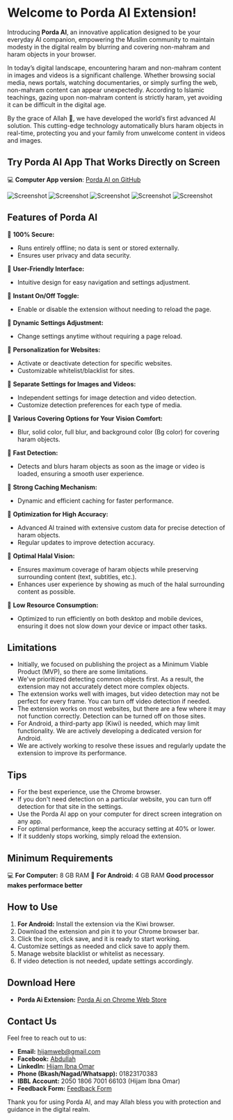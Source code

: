 # Welcome to Porda AI Extension!

Introducing **Porda AI**, an innovative application designed to be your everyday AI companion, empowering the Muslim community to maintain modesty in the digital realm by blurring and covering non-mahram and haram objects in your browser.

In today’s digital landscape, encountering haram and non-mahram content in images and videos is a significant challenge. Whether browsing social media, news portals, watching documentaries, or simply surfing the web, non-mahram content can appear unexpectedly. According to Islamic teachings, gazing upon non-mahram content is strictly haram, yet avoiding it can be difficult in the digital age.

By the grace of Allah 💚, we have developed the world’s first advanced AI solution. This cutting-edge technology automatically blurs haram objects in real-time, protecting you and your family from unwelcome content in videos and images.


## Try Porda AI App That Works Directly on Screen

💻 **Computer App version**: [Porda AI on GitHub](https://github.com/hijam-git/Porda-AI)

![Screenshot](github_static/readme_images/1.png)
![Screenshot](github_static/readme_images/2.png)
![Screenshot](github_static/readme_images/3.png)
![Screenshot](github_static/readme_images/4.png)
![Screenshot](github_static/readme_images/5.png)

## Features of Porda AI

💠 **100% Secure:**
- Runs entirely offline; no data is sent or stored externally.
- Ensures user privacy and data security.

💠 **User-Friendly Interface:**
- Intuitive design for easy navigation and settings adjustment.

💠 **Instant On/Off Toggle:**
- Enable or disable the extension without needing to reload the page.

💠 **Dynamic Settings Adjustment:**
- Change settings anytime without requiring a page reload.

💠 **Personalization for Websites:**
- Activate or deactivate detection for specific websites.
- Customizable whitelist/blacklist for sites.

💠 **Separate Settings for Images and Videos:**
- Independent settings for image detection and video detection.
- Customize detection preferences for each type of media.

💠 **Various Covering Options for Your Vision Comfort:**
- Blur, solid color, full blur, and background color (Bg color) for covering haram objects.

💠 **Fast Detection:**
- Detects and blurs haram objects as soon as the image or video is loaded, ensuring a smooth user experience.

💠 **Strong Caching Mechanism:**
- Dynamic and efficient caching for faster performance.

💠 **Optimization for High Accuracy:**
- Advanced AI trained with extensive custom data for precise detection of haram objects.
- Regular updates to improve detection accuracy.

💠 **Optimal Halal Vision:**
- Ensures maximum coverage of haram objects while preserving surrounding content (text, subtitles, etc.).
- Enhances user experience by showing as much of the halal surrounding content as possible.

💠 **Low Resource Consumption:**
- Optimized to run efficiently on both desktop and mobile devices, ensuring it does not slow down your device or impact other tasks.

## Limitations

- Initially, we focused on publishing the project as a Minimum Viable Product (MVP), so there are some limitations.
- We've prioritized detecting common objects first. As a result, the extension may not accurately detect more complex objects.
- The extension works well with images, but video detection may not be perfect for every frame. You can turn off video detection if needed.
- The extension works on most websites, but there are a few where it may not function correctly. Detection can be turned off on those sites.
- For Android, a third-party app (Kiwi) is needed, which may limit functionality. We are actively developing a dedicated version for Android.
- We are actively working to resolve these issues and regularly update the extension to improve its performance.

## Tips

- For the best experience, use the Chrome browser.
- If you don't need detection on a particular website, you can turn off detection for that site in the settings.
- Use the Porda AI app on your computer for direct screen integration on any app.
- For optimal performance, keep the accuracy setting at 40% or lower.
- If it suddenly stops working, simply reload the extension.

## Minimum Requirements

💻 **For Computer:** 8 GB RAM 
📱 **For Android:** 4 GB RAM
**Good processor makes performace better**


## How to Use

1. **For Android:** Install the extension via the Kiwi browser.
2. Download the extension and pin it to your Chrome browser bar.
3. Click the icon, click save, and it is ready to start working.
4. Customize settings as needed and click save to apply them.
5. Manage website blacklist or whitelist as necessary.
6. If video detection is not needed, update settings accordingly.

## Download Here
- **Porda Ai Extension:** [Porda Ai on Chrome Web Store](https://chromewebstore.google.com/detail/pordaai-realtime-haramblu/ofhlminijomemliahkjjbgcbfoimjiaj)

## Contact Us

Feel free to reach out to us:

- **Email:** [hijamweb@gmail.com](mailto:hijamweb@gmail.com)
- **Facebook:** [Abdullah](https://facebook.com/abdullah.holy)
- **LinkedIn:** [Hijam Ibna Omar](https://www.linkedin.com/in/hijamibnaomar/)
- **Phone (Bkash/Nagad/Whatsapp):** 01823170383
- **IBBL Account:** 2050 1806 7001 66103 (Hijam Ibna Omar)
- **Feedback Form:** [Feedback Form](https://forms.gle/uKoWWYATQvLBHhkN9)

Thank you for using Porda AI, and may Allah bless you with protection and guidance in the digital realm.
